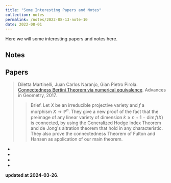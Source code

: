 ```yaml
---
title: "Some Interesting Papers and Notes"
collection: notes
permalink: /notes/2022-08-13-note-10
date: 2022-08-01
---
```


Here we will some interesting papers and notes here.

<!--more-->

## Notes



## Papers

> Diletta Martinelli, Juan Carlos Naranjo, Gian Pietro Pirola. [Connectedness Bertini Theorem via numerical equivalence](https://arxiv.org/pdf/1412.1978.pdf). Advances in Geometry, 2017.
>
>> Brief. Let $X$ be an irreducible projective variety and $f$ a morphism $X\to\mathbb{P}^n$. They give a new proof of the fact that the preimage of any linear variety of dimension $k\geq n + 1 − \dim f(X)$ is connected, by using the Generalized Hodge Index Theorem and de Jong's altration theorem that hold in any characteristic. They also prove the connectedness Theorem of Fulton and Hansen as application of our main theorem.


- 
- 
- 
- 


**updated at 2024-03-26**.

